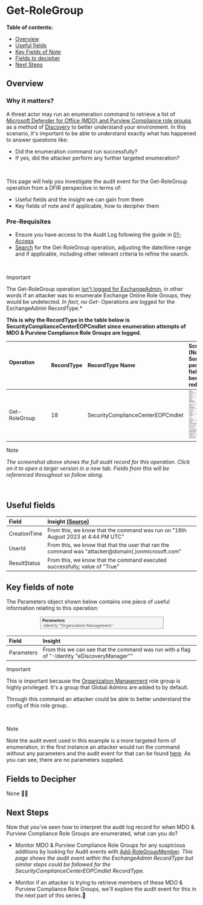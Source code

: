 <h1>Get-RoleGroup</h1>

 **Table of contents:**
 - [Overview](#Overview)
 - [Useful fields](#useful-fields)
 - [Key Fields of Note](#key-fields-of-note)
 - [Fields to decipher](#fields-to-decipher)
 - [Next Steps](#next-steps)

<h2>Overview</h2>

<h3>Why it matters?</h3>

A threat actor may run an enumeration command to retrieve a list of [Microsoft Defender for Office (MDO) and Purview Compliance role groups](https://learn.microsoft.com/en-us/microsoft-365/security/office-365-security/scc-permissions?view=o365-worldwide#role-groups-in-microsoft-defender-for-office-365-and-microsoft-purview-compliance) as a method of [Discovery](https://attack.mitre.org/tactics/TA0007/) to better understand your environment. In this scenario, it's important to be able to understand exactly what has happened to answer questions like: 

* Did the enumeration command run successfully?
* If yes, did the attacker perform any further targeted enumeration?

<br>

This page will help you investigate the audit event for the Get-RoleGroup operation from a DFIR perspective in terms of:
* Useful fields and the insight we can gain from them
* Key fields of note and if applicable, how to decipher them

<h3>Pre-Requisites</h3>

* Ensure you have access to the Audit Log following the guide in [01-Access](01-Access.md)
* [Search](images/4a.png) for the Get-RoleGroup  operation, adjusting the date/time range and if applicable, including other relevant criteria to refine the search.

<br>

> [!IMPORTANT]  
> The Get-RoleGroup operation [isn't logged for ExchangeAdmin](https://learn.microsoft.com/en-us/purview/audit-log-activities#exchange-admin-activities), in other words if an attacker was to enumerate Exchange Online Role Groups, they would be undetected. *In fact, no Get-* Operations are logged for the ExchangeAdmin RecordType.*
> 
> **This is why the RecordType in the table below is SecurityComplianceCenterEOPCmdlet since enumeration attempts of MDO & Purview Compliance Role Groups are logged.**

| Operation &nbsp;&nbsp;&nbsp;&nbsp;&nbsp;&nbsp;&nbsp;&nbsp;&nbsp;&nbsp;&nbsp;&nbsp;&nbsp;&nbsp;&nbsp;&nbsp;&nbsp;&nbsp;&nbsp;&nbsp;&nbsp;&nbsp;&nbsp;&nbsp;&nbsp;&nbsp;| RecordType | RecordType Name | Screenshot (Note: Some personal fields have been redacted) | Description &nbsp;&nbsp;&nbsp;&nbsp;&nbsp;&nbsp;&nbsp;&nbsp;&nbsp;&nbsp;&nbsp;&nbsp;&nbsp;&nbsp;&nbsp;&nbsp;&nbsp;&nbsp;&nbsp;&nbsp;&nbsp;&nbsp;&nbsp;&nbsp;&nbsp;&nbsp;&nbsp;&nbsp;&nbsp;&nbsp;&nbsp;&nbsp;&nbsp;&nbsp;&nbsp;&nbsp;&nbsp;&nbsp;&nbsp;&nbsp;&nbsp;&nbsp;&nbsp;&nbsp;&nbsp;&nbsp;&nbsp;&nbsp;&nbsp;&nbsp;&nbsp;&nbsp;&nbsp;&nbsp;&nbsp;|
|:---|:---|:---|:---|:---|
| Get-RoleGroup | 18 | SecurityComplianceCenterEOPCmdlet | <img src="images/4b.png"> | Get-RoleGroup is an operation logged when an admin runs a command to retrieve a list of MDO & Purview Compliance Role Groups. |

> [!NOTE]  
> *The screenshot above shows the full audit record for this operation. Click on it to open a larger version in a new tab. Fields from this will be referenced throughout so follow along.*

<br> 

<h2>Useful fields</h2>

| Field | Insight [(Source)](https://learn.microsoft.com/en-us/purview/audit-log-detailed-properties) |
|:---|:---|
| CreationTime | From this, we know that the command was run on "16th August 2023 at 4:44 PM UTC" |
| UserId | From this, we know that that the user that ran the command was "attacker@domain(.)onmicrosoft.com" |
| ResultStatus | From this, we know that the command executed successfully; value of "True" | 

<h2>Key fields of note</h2>

The Parameters object shown below contains one piece of useful information relating to this operation:
<p align="center">
<img align="center" width="65%" src="images/4c.png">
</p>

| Field | Insight |
|:---|:---|
| Parameters | From this we can see that the command was run with a flag of "-Identity "eDiscoveryManager"" |

> [!IMPORTANT]
> This is important because the [Organization Management](https://learn.microsoft.com/en-us/microsoft-365/security/office-365-security/scc-permissions?view=o365-worldwide#:~:text=View%2DOnly%20Recipients-,Organization%20Management,-1) role group is highly privileged. It's a group that Global Admins are added to by default.
>
> Through this command an attacker could be able to better understand the config of this role group.

<br>

> [!NOTE]
> Note the audit event used in this example is a more targeted form of enumeration, in the first instance an attacker would run the command without any parameters and the audit event for that can be found [here](images/4d.png). As you can see, there are no parameters supplied.

<h2>Fields to Decipher</h2>

None 👌🏽

<h2>Next Steps</h2>

Now that you've seen how to interpret the audit log record for when MDO & Purview Compliance Role Groups are enumerated, what can you do?

* Monitor MDO & Purview Compliance Role Groups for any suspicious additions by looking for Audit events with [Add-RoleGroupMember](03-Add-RoleGroupMember.md).
  *This page shows the audit event within the ExchangeAdmin RecordType but similar steps could be followed for the SecurityComplianceCenterEOPCmdlet RecordType.*
  
* Monitor if an attacker is trying to retrieve members of these MDO & Purview Compliance Role Groups, we'll explore the audit event for this in the next part of this series.🚀
